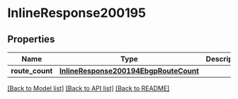 # InlineResponse200195

## Properties
Name | Type | Description | Notes
------------ | ------------- | ------------- | -------------
**route_count** | [**InlineResponse200194EbgpRouteCount**](InlineResponse200194EbgpRouteCount.md) |  | [optional] 

[[Back to Model list]](../README.md#documentation-for-models) [[Back to API list]](../README.md#documentation-for-api-endpoints) [[Back to README]](../README.md)

